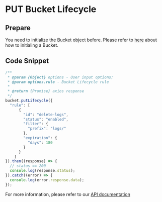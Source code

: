 # PUT Bucket Lifecycle

## Prepare

You need to initialize the Bucket object before. Please refer to [here](./initialize_config_and_qingstor.md) about how to initialing a Bucket.

## Code Snippet

```javascript
/**
 * @param {Object} options - User input options;
 * @param options.rule - Bucket Lifecycle rule
 *
 * @return {Promise} axios response
 */
bucket.putLifecycle({
  "rule": [
      {
        "id": "delete-logs",
        "status": "enabled",
        "filter": {
          "prefix": "logs/"
        },
        "expiration": {
          "days": 180
        }
      }
    ]
}).then((response) => {
  // status == 200
  console.log(response.status);
}).catch((error) => {
  console.log(error.response.data);
});
```

For more information, please refer to our [API documentation](https://docsv3.qingcloud.com/storage/object-storage/api/bucket/lifecycle/put_lifecycle/)
